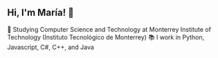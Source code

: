 ## Hi, I'm María! 👋

🧠 Studying Computer Science and Technology at Monterrey Institute of Technology (Instituto Tecnológico de Monterrey)
📚 I work in Python, Javascript, C#, C++, and Java
